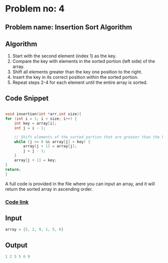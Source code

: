 
# Problem no: 4
## Problem name: Insertion Sort Algorithm

## Algorithm
1. Start with the second element (index 1) as the key.
2. Compare the key with elements in the sorted portion (left side) of the array.
3. Shift all elements greater than the key one position to the right.
4. Insert the key in its correct position within the sorted portion.
5. Repeat steps 2-4 for each element until the entire array is sorted.

## Code Snippet
```cpp

void insertion(int *arr,int size){
for (int i = 1; i < size; i++) {
    int key = array[i];
    int j = i - 1;

    // Shift elements of the sorted portion that are greater than the key
    while (j >= 0 && array[j] > key) {
        array[j + 1] = array[j];
        j = j - 1;
    }
    array[j + 1] = key;
}
return;
}


```

A full code is provided in the file where you can input an array, and it will return the sorted array in ascending order.

### [Code link](/Insertion_sort/Insertion_sort.cpp)

## Input
```cpp
array = {5, 2, 9, 1, 5, 6}
```

## Output
```cpp
1 2 5 5 6 9
```
